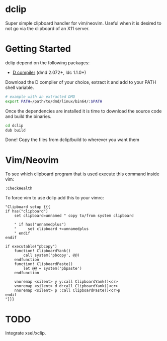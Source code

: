 # dclip

Super simple clipboard handler for vim/neovim. Useful when it is desired to not
go via the clipboard of an X11 server.

# Getting Started

dclip depend on the following packages:
 * [D compiler](https://dlang.org/download.html) (dmd 2.072+, ldc 1.1.0+)

Download the D compiler of your choice, extract it and add to your PATH shell
variable.
```sh
# example with an extracted DMD
export PATH=/path/to/dmd/linux/bin64/:$PATH
```

Once the dependencies are installed it is time to download the source code and
build the binaries.
```sh
cd dclip
dub build
```

Done!
Copy the files from dclip/build to wherever you want them

# Vim/Neovim

To see which clipboard program that is used execute this command inside vim:
```vim
:CheckHealth
```

To force vim to use dclip add this to your vimrc:
```vim
"Clipboard setup {{{
if has("clipboard")
    set clipboard=unnamed " copy to/from system clipboard

    " if has("unnamedplus")
    "     set clipboard +=unnamedplus
    " endif
endif

if executable("pbcopy")
    function! ClipboardYank()
        call system('pbcopy', @@)
    endfunction
    function! ClipboardPaste()
        let @@ = system('pbpaste')
    endfunction

    vnoremap <silent> y y:call ClipboardYank()<cr>
    vnoremap <silent> d d:call ClipboardYank()<cr>
    nnoremap <silent> p :call ClipboardPaste()<cr>p
endif
"}}}
```

# TODO

Integrate xsel/xclip.
